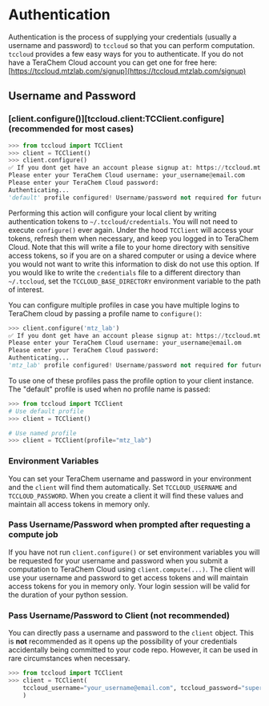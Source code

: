 # Authentication

Authentication is the process of supplying your credentials (usually a username and password) to `tccloud` so that you can perform computation. `tccloud` provides a few easy ways for you to authenticate. If you do not have a TeraChem Cloud account you can get one for free here: [https://tccloud.mtzlab.com/signup](https://tccloud.mtzlab.com/signup)

## Username and Password

### [client.configure()][tccloud.client:TCClient.configure] (recommended for most cases)

```python
>>> from tccloud import TCClient
>>> client = TCClient()
>>> client.configure()
✅ If you dont get have an account please signup at: https://tccloud.mtzlab.com/signup
Please enter your TeraChem Cloud username: your_username@email.com
Please enter your TeraChem Cloud password:
Authenticating...
'default' profile configured! Username/password not required for future use of TCClient
```

Performing this action will configure your local client by writing authentication tokens to `~/.tccloud/credentials`. You will not need to execute `configure()` ever again. Under the hood `TCClient` will access your tokens, refresh them when necessary, and keep you logged in to TeraChem Cloud. Note that this will write a file to your home directory with sensitive access tokens, so if you are on a shared computer or using a device where you would not want to write this information to disk do not use this option. If you would like to write the `credentials` file to a different directory than `~/.tccloud`, set the `TCCLOUD_BASE_DIRECTORY` environment variable to the path of interest.

You can configure multiple profiles in case you have multiple logins to TeraChem cloud by passing a profile name to `configure()`:

```python
>>> client.configure('mtz_lab')
✅ If you dont get have an account please signup at: https://tccloud.mtzlab.com/signup
Please enter your TeraChem Cloud username: your_username@email.om
Please enter your TeraChem Cloud password:
Authenticating...
'mtz_lab' profile configured! Username/password not required for future use of TCClient
```

To use one of these profiles pass the profile option to your client instance. The "default" profile is used when no profile name is passed:

```python
>>> from tccloud import TCClient
# Use default profile
>>> client = TCClient()

# Use named profile
>>> client = TCClient(profile="mtz_lab")
```

### Environment Variables

You can set your TeraChem username and password in your environment and the `client` will find them automatically. Set `TCCLOUD_USERNAME` and `TCCLOUD_PASSWORD`. When you create a client it will find these values and maintain all access tokens in memory only.

### Pass Username/Password when prompted after requesting a compute job

If you have not run `client.configure()` or set environment variables you will be requested for your username and password when you submit a computation to TeraChem Cloud using `client.compute(...)`. The client will use your username and password to get access tokens and will maintain access tokens for you in memory only. Your login session will be valid for the duration of your python session.

### Pass Username/Password to Client (not recommended)

You can directly pass a username and password to the `client` object. This is **not** recommended as it opens up the possibility of your credentials accidentally being committed to your code repo. However, it can be used in rare circumstances when necessary.

```python
>>> from tccloud import TCClient
>>> client = TCClient(
    tccloud_username="your_username@email.com", tccloud_password="super_secret_password"
    )
```
